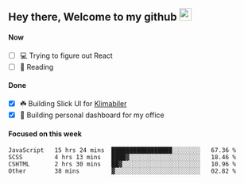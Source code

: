## Hey there, Welcome to my github <img src="https://media.giphy.com/media/hvRJCLFzcasrR4ia7z/giphy.gif" width="25px">

#### Now
- [ ] 💻 Trying to figure out React
- [ ] 📕 Reading

#### Done
- [x] ☘️ Building Slick UI for [Klimabiler](https://klimabiler.dk)
- [x] 🚀 Building personal dashboard for my office
 
 #### Focused on this week
<!--START_SECTION:waka-->

```text
JavaScript   15 hrs 24 mins  █████████████████░░░░░░░░   67.36 %
SCSS         4 hrs 13 mins   ████▓░░░░░░░░░░░░░░░░░░░░   18.46 %
CSHTML       2 hrs 30 mins   ██▓░░░░░░░░░░░░░░░░░░░░░░   10.96 %
Other        38 mins         ▓░░░░░░░░░░░░░░░░░░░░░░░░   02.82 %
```

<!--END_SECTION:waka-->

